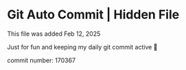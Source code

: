 # Git Auto Commit | Hidden File

This file was added Feb 12, 2025

Just for fun and keeping my daily git commit active 🤪

commit number: 170367
